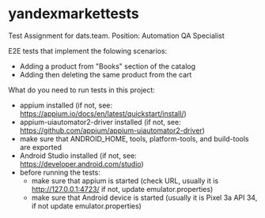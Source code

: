 # yandexmarkettests
Test Assignment for dats.team. Position: Automation QA Specialist

E2E tests that implement the folowing scenarios: 
 - Adding a product from "Books" section of the catalog
 - Adding then deleting the same product from the cart

What do you need to run tests in this project:
 - appium installed (if not, see: https://appium.io/docs/en/latest/quickstart/install/)
 - appium-uiautomator2-driver installed (if not, see: https://github.com/appium/appium-uiautomator2-driver)
 - make sure that ANDROID_HOME, tools, platform-tools, and build-tools are exported
 - Android Studio installed (if not, see: https://developer.android.com/studio)
 - before running the tests:
     - make sure that appium is started (check URL, usually it is http://127.0.0.1:4723/ if not, update emulator.properties)
     - make sure that Android device is started (usually it is Pixel 3a API 34, if not update emulator.properties)

